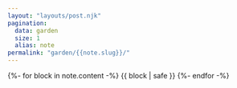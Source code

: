 ```yaml
---
layout: "layouts/post.njk"
pagination:
  data: garden
  size: 1
  alias: note
permalink: "garden/{{note.slug}}/"
---
```


{%- for block in note.content -%}
{{ block | safe }}
{%- endfor -%}

